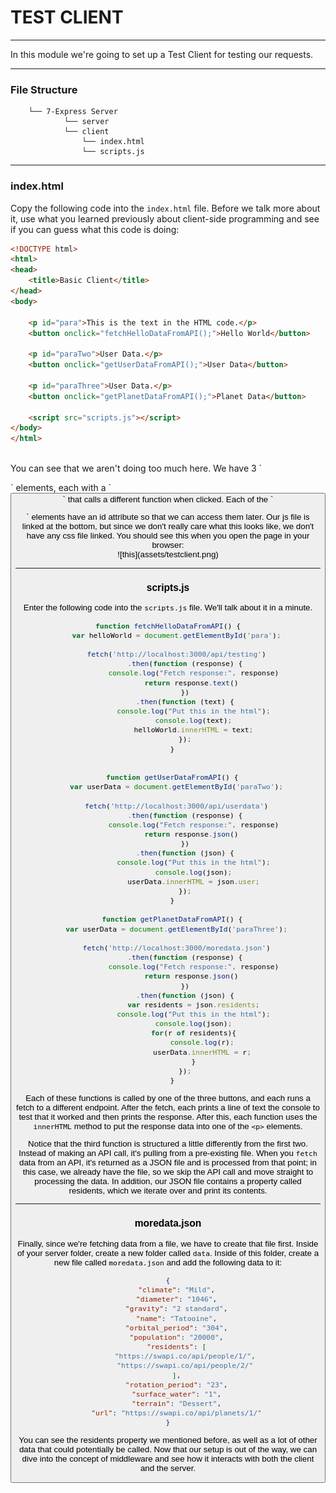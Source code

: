 # TEST CLIENT
---
In this module we're going to set up a Test Client for testing our requests. 

<hr />

### File Structure
```
    └── 7-Express Server
            └── server
            └── client
                └── index.html
                └── scripts.js
```
<hr>

### index.html
Copy the following code into the `index.html` file. Before we talk more about it, use what you learned previously about client-side programming and see if you can guess what this code is doing:

```html
<!DOCTYPE html>
<html>
<head>
    <title>Basic Client</title>
</head>
<body>

    <p id="para">This is the text in the HTML code.</p>
    <button onclick="fetchHelloDataFromAPI();">Hello World</button>
    
    <p id="paraTwo">User Data.</p>
    <button onclick="getUserDataFromAPI();">User Data</button>

    <p id="paraThree">User Data.</p>
    <button onclick="getPlanetDataFromAPI();">Planet Data</button>

    <script src="scripts.js"></script>
</body>
</html>
```

<br>
You can see that we aren't doing too much here. We have 3 `<p>` elements, each with a `<button>` that calls a different function when clicked. Each of the `<p>` elements have an id attribute so that we can access them later. Our js file is linked at the bottom, but since we don't really care what this looks like, we don't have any css file linked. You should see this when you open the page in your browser: <br> ![this](assets/testclient.png) <hr>

### scripts.js
Enter the following code into the `scripts.js` file. We'll talk about it in a minute.

```js
function fetchHelloDataFromAPI() {
	var helloWorld = document.getElementById('para');
	
	fetch('http://localhost:3000/api/testing')
		.then(function (response) {
			console.log("Fetch response:", response)
			return response.text() 
		})
		.then(function (text) {
			console.log("Put this in the html");
			console.log(text);
			helloWorld.innerHTML = text;
		});
  }


  function getUserDataFromAPI() {
	var userData = document.getElementById('paraTwo');
	
	fetch('http://localhost:3000/api/userdata')
		.then(function (response) {
			console.log("Fetch response:", response)
			return response.json() 
		})
		.then(function (json) {
			console.log("Put this in the html");
			console.log(json);
			userData.innerHTML = json.user;
		});
  }

  function getPlanetDataFromAPI() {
	var userData = document.getElementById('paraThree');
	
	fetch('http://localhost:3000/moredata.json')
		.then(function (response) {
			console.log("Fetch response:", response)
			return response.json() 
		})
		.then(function (json) {
			var residents = json.residents;
			console.log("Put this in the html");
			console.log(json);
			for(r of residents){
				console.log(r);
				userData.innerHTML = r;
			}
		});
  }
```

Each of these functions is called by one of the three buttons, and each runs a fetch to a different endpoint. After the fetch, each prints a line of text the console to test that it worked and then prints the response. After this, each function uses the `innerHTML` method to put the response data into one of the `<p>` elements. <br>

Notice that the third function is structured a little differently from the first two. Instead of making an API call, it's pulling from a pre-existing file. When you `fetch` data from an API, it's returned as a JSON file and is processed from that point; in this case, we already have the file, so we skip the API call and move straight to processing the data. In addition, our JSON file contains a property called residents, which we iterate over and print its contents.
<hr>

### moredata.json
Finally, since we're fetching data from a file, we have to create that file first. Inside of your server folder, create a new folder called `data`. Inside of this folder, create a new file called `moredata.json` and add the following data to it:

```json
{
    "climate": "Mild",
    "diameter": "1046",
    "gravity": "2 standard",
    "name": "Tatooine",
    "orbital_period": "304",
    "population": "20000",
    "residents": [
        "https://swapi.co/api/people/1/",
        "https://swapi.co/api/people/2/"
    ],
    "rotation_period": "23",
    "surface_water": "1",
    "terrain": "Dessert",
    "url": "https://swapi.co/api/planets/1/"
}
```

You can see the residents property we mentioned before, as well as a lot of other data that could potentially be called. Now that our setup is out of the way, we can dive into the concept of middleware and see how it interacts with both the client and the server.